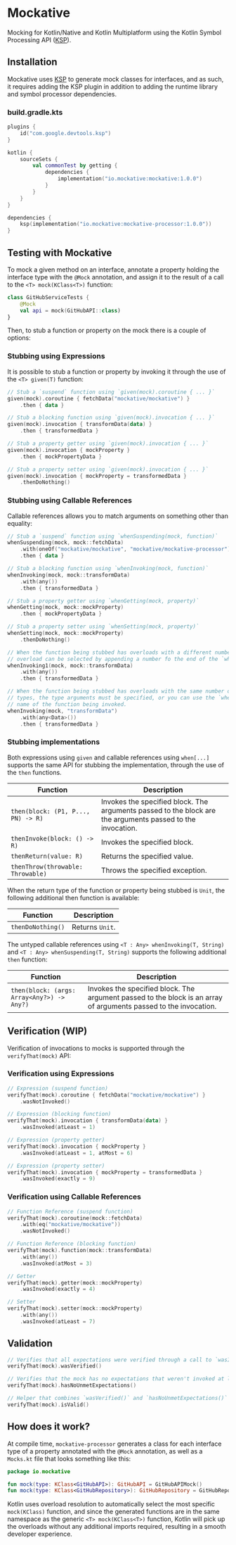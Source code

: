 # Mockative

Mocking for Kotlin/Native and Kotlin Multiplatform using the Kotlin Symbol Processing API ([KSP]).

[ksp]: https://github.com/google/ksp

## Installation

Mockative uses [KSP] to generate mock classes for interfaces, and as such, it requires adding the
KSP plugin in addition to adding the runtime library and symbol processor dependencies.

### build.gradle.kts

```kotlin
plugins {
    id("com.google.devtools.ksp")
}

kotlin {
    sourceSets {
        val commonTest by getting {
            dependencies {
                implementation("io.mockative:mockative:1.0.0")
            }
        }
    }
}

dependencies {
    ksp(implementation("io.mockative:mockative-processor:1.0.0"))
}
```

## Testing with Mockative

To mock a given method on an interface, annotate a property holding the interface type with the
`@Mock` annotation, and assign it to the result of a call to the `<T> mock(KClass<T>)` function:

```kotlin
class GitHubServiceTests {
    @Mock
    val api = mock(GitHubAPI::class)
}
```

Then, to stub a function or property on the mock there is a couple of options:

### Stubbing using Expressions

It is possible to stub a function or property by invoking it through the use of the `<T> given(T)`
function:

```kotlin
// Stub a `suspend` function using `given(mock).coroutine { ... }` 
given(mock).coroutine { fetchData("mockative/mockative") }
    .then { data }

// Stub a blocking function using `given(mock).invocation { ... }`
given(mock).invocation { transformData(data) }
    .then { transformedData }

// Stub a property getter using `given(mock).invocation { ... }`
given(mock).invocation { mockProperty }
    .then { mockPropertyData }

// Stub a property setter using `given(mock).invocation { ... }`
given(mock).invocation { mockProperty = transformedData }
    .thenDoNothing()
```

### Stubbing using Callable References

Callable references allows you to match arguments on something other than equality:

```kotlin
// Stub a `suspend` function using `whenSuspending(mock, function)`
whenSuspending(mock, mock::fetchData)
    .with(oneOf("mockative/mockative", "mockative/mockative-processor"))
    .then { data }

// Stub a blocking function using `whenInvoking(mock, function)`
whenInvoking(mock, mock::transformData)
    .with(any())
    .then { transformedData }

// Stub a property getter using `whenGetting(mock, property)`
whenGetting(mock, mock::mockProperty)
    .then { mockPropertyData }

// Stub a property setter using `whenSetting(mock, property)`
whenSetting(mock, mock::mockProperty)
    .thenDoNothing()

// When the function being stubbed has overloads with a different number of arguments, a specific 
// overload can be selected by appending a number fo the end of the `when` function.
whenInvoking1(mock, mock::transformData)
    .with(any())
    .then { transformedData }

// When the function being stubbed has overloads with the same number of arguments, but different 
// types, the type arguments must be specified, or you can use the `when` functions accepting the 
// name of the function being invoked.
whenInvoking(mock, "transformData")
    .with(any<Data>())
    .then { transformedData }
```

### Stubbing implementations

Both expressions using `given` and callable references using `when[...]` supports the same API for
stubbing the implementation, through the use of the `then` functions.

| Function                           | Description                                                                                                |
| ---------------------------------- | ---------------------------------------------------------------------------------------------------------- |
| `then(block: (P1, P..., PN) -> R)` | Invokes the specified block. The arguments passed to the block are the arguments passed to the invocation. |
| `thenInvoke(block: () -> R)`       | Invokes the specified block.                                                                               |
| `thenReturn(value: R)`             | Returns the specified value.                                                                               |
| `thenThrow(throwable: Throwable)`  | Throws the specified exception.                                                                            |

When the return type of the function or property being stubbed is `Unit`, the following additional then function is available:

| Function          | Description     |
| ----------------- | --------------- |
| `thenDoNothing()` | Returns `Unit`. |

The untyped callable references using `<T : Any> whenInvoking(T, String)` and
`<T : Any> whenSuspending(T, String)` supports the following additional `then` function:

| Function                                   | Description                                                                                                      |
| ------------------------------------------ | ---------------------------------------------------------------------------------------------------------------- |
| `then(block: (args: Array<Any?>) -> Any?)` | Invokes the specified block. The argument passed to the block is an array of arguments passed to the invocation. |

## Verification (WIP)

Verification of invocations to mocks is supported through the `verifyThat(mock)` API:

### Verification using Expressions

```kotlin
// Expression (suspend function)
verifyThat(mock).coroutine { fetchData("mockative/mockative") }
    .wasNotInvoked()

// Expression (blocking function)
verifyThat(mock).invocation { transformData(data) }
    .wasInvoked(atLeast = 1)

// Expression (property getter)
verifyThat(mock).invocation { mockProperty }
    .wasInvoked(atLeast = 1, atMost = 6)

// Expression (property setter)
verifyThat(mock).invocation { mockProperty = transformedData }
    .wasInvoked(exactly = 9)
```

### Verification using Callable References

```kotlin
// Function Reference (suspend function)
verifyThat(mock).coroutine(mock::fetchData)
    .with(eq("mockative/mockative"))
    .wasNotInvoked()

// Function Reference (blocking function)
verifyThat(mock).function(mock::transformData)
    .with(any())
    .wasInvoked(atMost = 3)

// Getter
verifyThat(mock).getter(mock::mockProperty)
    .wasInvoked(exactly = 4)

// Setter
verifyThat(mock).setter(mock::mockProperty)
    .with(any())
    .wasInvoked(atLeast = 7)
```

## Validation

```kotlin
// Verifies that all expectations were verified through a call to `wasInvoked()`
verifyThat(mock).wasVerified()

// Verifies that the mock has no expectations that weren't invoked at least once.
verifyThat(mock).hasNoUnmetExpectations()

// Helper that combines `wasVerified()` and `hasNoUnmetExpectations()`
verifyThat(mock).isValid()
```

## How does it work?

At compile time, `mockative-processor` generates a class for each interface type of a property
annotated with the `@Mock` annotation, as well as a `Mocks.kt` file that looks something like this:

```kotlin
package io.mockative

fun mock(type: KClass<GitHubAPI>): GitHubAPI = GitHubAPIMock()
fun mock(type: KClass<GitHubRepository>): GitHubRepository = GitHubRepositoryMock()
```

Kotlin uses overload resolution to automatically select the most specific `mock(KClass)` function,
and since the generated functions are in the same namespace as the generic `<T> mock(KClass<T>)`
function, Kotlin will pick up the overloads without any additional imports required, resulting in a
smooth developer experience. 
